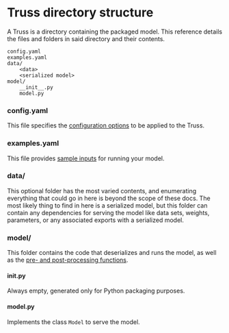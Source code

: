 # Truss directory structure

A Truss is a directory containing the packaged model. This reference details the files and folders in said directory and their contents.

```
config.yaml
examples.yaml
data/
    <data>
    <serialized model>
model/
    __init__.py
    model.py
```

### config.yaml

This file specifies the [configuration options](../develop/configuration.md) to be applied to the Truss.

### examples.yaml

This file provides [sample inputs](../develop/examples.md) for running your model.

### data/

This optional folder has the most varied contents, and enumerating everything that could go in here is beyond the scope of these docs. The most likely thing to find in here is a serialized model, but this folder can contain any dependencies for serving the model like data sets, weights, parameters, or any associated exports with a serialized model.

### model/

This folder contains the code that deserializes and runs the model, as well as the [pre- and post-processing functions](../develop/processing.md).

#### __init__.py

Always empty, generated only for Python packaging purposes.

#### model.py

Implements the class `Model` to serve the model.